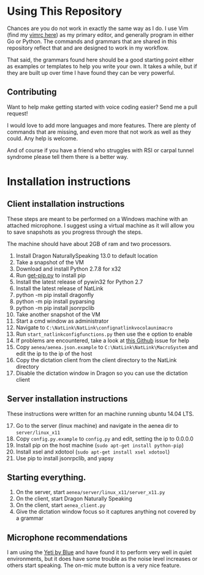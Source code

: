 # Using This Repository

Chances are you do not work in exactly the same way as I do. I use Vim (find my 
[vimrc here](https://github.com/tgrosinger/dotfiles)) as my primary editor, 
and generally program in either Go or Python. The commands and grammars that 
are shared in this repository reflect that and are designed to work in my 
workflow.

That said, the grammars found here should be a good starting point either as
examples or templates to help you write your own. It takes a while, but if they
are built up over time I have found they can be very powerful.

## Contributing

Want to help make getting started with voice coding easier? Send me a pull 
request! 

I would love to add more languages and more features. There are plenty 
of commands that are missing, and even more that not work as well as they could. 
Any help is welcome.

And of course if you have a friend who struggles with RSI or carpal tunnel 
syndrome please tell them there is a better way.

# Installation instructions

## Client installation instructions

These steps are meant to be performed on a Windows machine with an attached
microphone. I suggest using a virtual machine as it will allow you to save
snapshots as you progress through the steps.

The machine should have about 2GB of ram and two processors.

1. Install Dragon NaturallySpeaking 13.0 to default location
2. Take a snapshot of the VM
3. Download and install Python 2.7.8 for x32
4. Run [get-pip.py](https://bootstrap.pypa.io/get-pip.py) to install pip
5. Install the latest release of pywin32 for Python 2.7
6. Install the latest release of NatLink
7. python -m pip install dragonfly
8. python -m pip install pyparsing
9. python -m pip install jsonrpclib
10. Take another snapshot of the VM
11. Start a cmd window as administrator
12. Navigate to `C:\NatLink\NatLink\confignatlinkvocolaunimacro`
13. Run `start_natlinkconfigfunctions.py` then use the e option to enable
14. If problems are encountered, take a look at [this Github](https://github.com/simianhacker/code-by-voice/issues/2) issue for help
15. Copy `aenea/aenea.json.example` to `C:\NatLink\NatLink\MacroSystem` and edit the ip to the ip of the host
16. Copy the dictation client from the client directory to the NatLink directory
17. Disable the dictation window in Dragon so you can use the dictation client

## Server installation instructions

These instructions were written for an machine running ubuntu 14.04 LTS.

17. Go to the server (linux machine) and navigate in the aenea dir to `server/linux_x11`
18. Copy `config.py.example` to `config.py` and edit, setting the ip to 0.0.0.0
19. Install pip on the host machine (`sudo apt-get install python-pip`)
20. Install xsel and xdotool (`sudo apt-get install xsel xdotool`)
21. Use pip to install jsonrpclib, and yapsy

## Starting everything.

1. On the server, start `aenea/server/linux_x11/server_x11.py`
2. On the client, start Dragon Naturally Speaking
3. On the client, start `aenea_client.py`
4. Give the dictation window focus so it captures anything not covered by a grammar

## Microphone recommendations

I am using the [Yeti by Blue](http://www.amazon.com/gp/product/B002VA464S/ref=as_li_tl?ie=UTF8&camp=1789&creative=390957&creativeASIN=B002VA464S&linkCode=as2&tag=boomet03-20&linkId=Y7B7OAY6UIX6JRG5) and have found it to perform very well in quiet
environments, but it does have some trouble as the noise level increases or
others start speaking. The on-mic mute button is a very nice feature.

